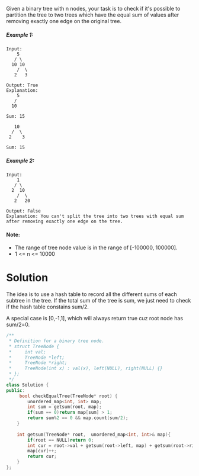 Given a binary tree with n nodes, your task is to check if it's possible to partition the tree to two trees which have the equal sum of values after removing exactly one edge on the original tree.

##### Example 1:

```
Input:     
    5
   / \
  10 10
    /  \
   2   3

Output: True
Explanation: 
    5
   / 
  10
      
Sum: 15

   10
  /  \
 2    3

Sum: 15
```

##### Example 2:

```
Input:     
    1
   / \
  2  10
    /  \
   2   20

Output: False
Explanation: You can't split the tree into two trees with equal sum after removing exactly one edge on the tree.
```

#### Note:

* The range of tree node value is in the range of [-100000, 100000].
* 1 <= n <= 10000

# Solution

The idea is to use a hash table to record all the different sums of each subtree in the tree. If the total sum of the tree is sum, we just need to check if the hash table constains sum/2.

A special case is [0,-1,1], which will always return true cuz root node has sum/2=0.

```cpp
/**
 * Definition for a binary tree node.
 * struct TreeNode {
 *     int val;
 *     TreeNode *left;
 *     TreeNode *right;
 *     TreeNode(int x) : val(x), left(NULL), right(NULL) {}
 * };
 */
class Solution {
public:
     bool checkEqualTree(TreeNode* root) {
        unordered_map<int, int> map;
        int sum = getsum(root, map);
        if(sum == 0)return map[sum] > 1;
        return sum%2 == 0 && map.count(sum/2);
    }
    
    int getsum(TreeNode* root,  unordered_map<int, int>& map){
        if(root == NULL)return 0;
        int cur = root->val + getsum(root->left, map) + getsum(root->right, map);
        map[cur]++;
        return cur;
    }
};
```




